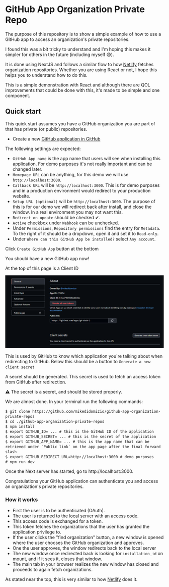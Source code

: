 # GitHub App Organization Private Repo

The purpose of this repository is to show a simple example of how to use a GitHub app to access an organization's private repositories.

I found this was a bit tricky to understand and I'm hoping this makes it simpler for others in the future (including myself 😅). 

It is done using NextJS and follows a similar flow to how [Netlify](netlify.com) fetches organization repositories.  Whether you are using React or not, I hope this helps you
to understand how to do this.

This is a simple demonstration with React and although there are QOL improvements that could be done with this, it's made to be simple and one component.  

## Quick start

This quick start assumes you have a GitHub organization you are part of that has private (or public) repositories.

- Create a new [GitHub application in GitHub](https://github.com/settings/apps/new)

The following settings are expected:

- `GitHub App name` is the app name that users will see when installing this application.  For demo purposes it's not really important and can be changed later.
- `Homepage URL` can be anything, for this demo we will use `http://localhost:3000`.
- `Callback URL` will be `http://localhost:3000`.  This is for demo purposes and in a production environment would redirect to your production website.
- `Setup URL (optional)` will be `http://localhost:3000`.  The purpose of this is for our demo we will redirect back after install, and close the window.  In a real environment you may not want this.
- `Redirect on update` should be checked ✔.
- `Active` checkbox under `Webhook` can be unchecked.
- Under `Permissions`, `Repository permissions` find the entry for `Metadata`.  To the right of it should be a dropdown, open it and set it to `Read-only`.
- Under `Where can this GitHub App be installed?` select `Any account`.

Click `Create GitHub App` button at the bottom

You should have a new GitHub app now!

At the top of this page is a Client ID

![GitHub Client Id](./docs/github-client.png)

This is used by GitHub to know which application you're talking about when redirecting to GitHub.
Below this should be a button to `Generate a new client secret`

A secret should be generated.  This secret is used to fetch an access token from GitHub after redirection.

⚠ The secret is a secret, and should be stored properly.

We are almost done.  In your terminal run the following commands:

```shell
$ git clone https://github.com/mikedidomizio/github-app-organization-private-repos
$ cd ./github-app-organization-private-repos
$ npm install
$ export GITHUB_ID= ... # this is the GitHub ID of the application
$ export GITHUB_SECRET= ... # this is the secret of the application
$ export GITHUB_APP_NAME= ... # this is the app name that can be retrieved under `Public link` on the app page after the final forward slash
$ export GITHUB_REDIRECT_URL=http://localhost:3000 # demo purposes
# npm run dev
```

Once the Next server has started, go to http://localhost:3000.

Congratulations your GitHub application can authenticate you and access an organization's private repositories.

### How it works

- First the user is to be authenticated (OAuth).
- The user is returned to the local server with an access code.
- This access code is exchanged for a token.
- This token fetches the organizations that the user has granted the application privilege to.
- If the user clicks the "find organization" button, a new window is opened where the user chooses the GitHub organization and approves.
- One the user approves, the window redirects back to the local server
- The new window once redirected back is looking for `installation_id` on mount, and if it sees it, closes that window.
- The main tab in your browser realizes the new window has closed and proceeds to again fetch organizations.

As stated near the top, this is very similar to how [Netlify](netlify.com) does it.
